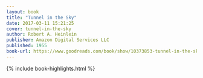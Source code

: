 ```yaml
---
layout: book
title: "Tunnel in the Sky"
date: 2017-03-11 15:21:25
cover: tunnel-in-the-sky
author: Robert A. Heinlein
publisher: Amazon Digital Services LLC
published: 1955
book-url: https://www.goodreads.com/book/show/10373853-tunnel-in-the-sky
---
```


{% include book-highlights.html %}
